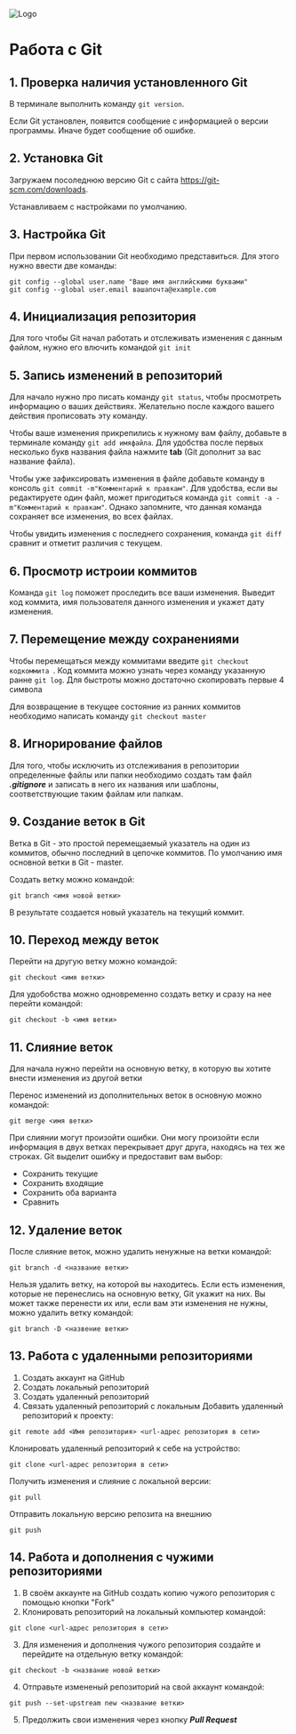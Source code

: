![Logo](Gitlogo.jpeg)
# Работа с Git

## 1. Проверка наличия установленного Git
В терминале выполнить команду `git version`.

Если Git установлен, появится сообщение с информацией о версии программы. Иначе будет сообщение об ошибке.

## 2. Установка Git
Загружаем посоледнюю версию Git с сайта https://git-scm.com/downloads.

Устанавливаем с настройками по умолчанию.

## 3. Настройка Git
При первом использовании Git необходимо представиться. Для этого нужно ввести две команды:
```
git config --global user.name "Ваше имя английскими буквами"
git config --global user.email вашапочта@example.com
```
## 4. Инициализация репозитория 
Для того чтобы Git начал работать и отслеживать изменения с данным файлом, нужно его влючить командой   `git init`

## 5. Запись изменений в репозиторий
Для начало нужно про писать команду `git status`, чтобы просмотреть информацию о ваших действиях. Желательно после каждого вашего действия прописовать эту команду. 

Чтобы ваше изменения прикрепились к нужному вам файлу, добавьте в терминале команду `git add имяфайла`. Для удобства после первых несколько букв названия файла нажмите **tab** (Git дополнит за вас название файла).

Чтобы уже зафиксировать изменения в файле добавьте команду в консоль `git commit -m"Комментарий к правкам"`. Для удобства, если вы редактируете один файл, может пригодиться команда `git commit -a -m"Комментарий к правкам"`. Однако запомните, что данная команда сохраняет все изменения, во  всех файлах.

Чтобы увидить изменения с последнего сохранения, команда `git diff` сравнит и отметит различия с текущем. 

## 6. Просмотр истроии коммитов

Команда `git log` поможет проследить все ваши изменения. Выведит код коммита, имя пользователя данного изменения и укажет дату изменения. 

## 7. Перемещение между сохранениями

Чтобы перемещаться между коммитами введите `git checkout кодкоммита `. Код коммита можно узнать через команду указанную ранне `git log`. Для быстроты можно достаточно скопировать первые 4 символа

Для возвращение в текущее состояние из ранних коммитов необходимо написать команду `git checkout master`

## 8. Игнорирование файлов
Для того, чтобы исключить из отслеживания в репозитории определенные файлы или папки необходимо создать там файл ***.gitignore*** и записать в него их названия или шаблоны, соответствующие таким файлам или папкам.

## 9. Создание веток в Git

Ветка в Git - это простой перемещаемый указатель на один из коммитов, обычно последний в цепочке коммитов.
По умолчанию имя основной ветки в Git - master. 

Создать ветку можно командой:
```
git branch <имя новой ветки>
```
В результате создается новый указатель на текущий коммит.

## 10. Переход между веток

Перейти на другую ветку можно командой:
```
git checkout <имя ветки>
```

Для удобобства  можно одновременно создать ветку и сразу на нее перейти командой:
```
git checkout -b <имя ветки>
```
## 11. Слияние веток
Для начала нужно перейти на основную ветку, в которую вы хотите внести изменения из другой ветки
  
Перенос изменений из дополнительных веток в основную можно командой:
```
git merge <имя ветки>
```

При слиянии могут произойти ошибки. Они могу произойти если информация в двух ветках перекрывает друг друга, находясь на тех же строках. Git выделит ошибку и предоставит вам выбор: 

* Сохранить текущие
* Сохранить входящие
* Сохранить оба варианта
* Сравнить 

## 12. Удаление веток

После слияние веток, можно удалить ненужные на ветки командой:
```
git branch -d <название ветки>
```
Нельзя удалить ветку, на которой вы находитесь.
Если есть изменения, которые не перенеслись на основную ветку, Git укажит на них. Вы может также перенести их или, если вам эти изменения не нужны, можно удалить ветку командой:
```
git branch -D <назвение ветки>
```
## 13. Работа с удаленными репозиториями
1. Создать аккаунт на GitHub
2. Создать локальный репозиторий
3. Создать удаленный репозиторий
4. Связать удаленный репозиторий с локальным
Добавить удаленный репозиторий к проекту:
```
git remote add <Имя репозитория> <url-адрес репозитория в сети>
```
Клонировать удаленный репозиторий к себе на устройство:
```
git clone <url-адрес репозитория в сети>
```
Получить изменения и слияние с локальной версии:
```
git pull
```
Отправить локальную версию репозита на внешнию 
```
git push
```
## 14. Работа и дополнения с чужими репозиториями
1. В своём аккаунте на GitHub создать копию чужого репозитория с помощью кнопки "Fork"
2. Клонировать репозиторий на локальный компьютер командой:
```
git clone <url-адрес репозитория в сети>
```
3. Для изменения и дополнения чужого репозитория создайте и перейдите на отдельную ветку командой:
```
git checkout -b <название новой ветки>
```
4. Отправьте измененый репозиторий на свой аккаунт командой:
```
git push --set-upstream new <название ветки>
```
5. Предолжить свои изменения через кнопку ***Pull Request***